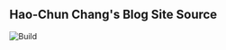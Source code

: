 ## Hao-Chun Chang's Blog Site Source
![Build](https://github.com/haochunchang/haochunchang.github.io/workflows/Build/badge.svg?branch=main&event=push)
